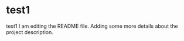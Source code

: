 # test1
test1
I am editing the README file. Adding some more details about the project description.
